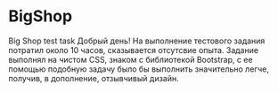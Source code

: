 # BigShop
Big Shop test task
Добрый день!
На выполнение тестового задания потратил около 10 часов, сказывается отсутсвие опыта. 
Задание выполнял на чистом CSS, знаком с библиотекой Bootstrap, с ее помощью подобную задачу было бы выполнить значительно легче, получив, в дополнение, отзывчивый дизайн.   
